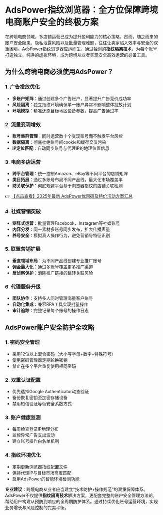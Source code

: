 # AdsPower指纹浏览器：全方位保障跨境电商账户安全的终极方案

在跨境电商领域，多店铺运营已成为提升盈利能力的核心策略。然而，随之而来的账户安全隐患、隐私泄露风险以及批量管理难题，往往让卖家陷入效率与安全的双重困境。AdsPower指纹浏览器应运而生，通过独创的**指纹隔离技术**，为每个账号打造独立、纯净的虚拟环境，成为跨境从业者实现安全高效运营的必备工具。

## 为什么跨境电商必须使用AdsPower？

### 1. 广告投放优化
- **多账户矩阵**：通过创建多个广告账户，显著提升广告竞价成功率
- **风险隔离**：独立指纹环境确保单一账户异常不影响整体投放计划
- **环境模拟**：精准还原目标地区设备参数，提高广告通过率

### 2. 流量变现增效
- **账号集群管理**：同时运营数十个变现账号而不触发平台风控
- **数据隔离**：彻底杜绝账号间cookie和缓存交叉污染
- **IP定位匹配**：自动同步账号与代理IP的地理位置信息

### 3. 电商多店运营
- **跨平台管理**：统一控制Amazon、eBay等不同平台的店铺矩阵
- **类目拓展**：通过多账号布局不同产品线，最大化市场覆盖率
- **防关联保护**：彻底规避平台基于浏览器指纹的店铺关联检测

👉 [【点击查看】2025年最新 AdsPower优惠码及特价活动方案汇总](https://bit.ly/adspower_free)

### 4. 社媒营销突破
- **矩阵式运营**：批量管理Facebook、Instagram等社媒账号
- **内容分发**：同一素材多账号同步发布，扩大传播声量
- **养号安全**：模拟真人操作行为，避免营销号特征识别

### 5. 联盟营销扩展
- **垂直领域布局**：为不同产品线创建专业推广账号
- **佣金最大化**：通过多账号覆盖更多推广渠道
- **反侦察保护**：消除推广链接的跳转关联风险

### 6. 代理服务升级
- **团队协作**：支持多人同时管理海量客户账号
- **自动化集成**：兼容RPA工具实现批量操作
- **审计追踪**：完整记录每个账号的操作日志

## AdsPower账户安全防护全攻略

### 1. 密码安全管理
- 采用12位以上混合密码（大小写字母+数字+特殊符号）
- 使用密码管理器定期轮换密钥
- 禁止在多个平台重复使用相同密码

### 2. 双重认证配置
- 优先选择Google Authenticator动态验证
- 备份恢复密钥至加密存储设备
- 禁用短信验证等低安全系数方式

### 3. 账户健康监测
- 每周检查登录IP地理分布
- 监控异常广告支出波动
- 建立账号操作白名单机制

### 4. 指纹环境优化
- 定期更新浏览器指纹配置文件
- 保持代理IP与目标市场高度匹配
- 启用AdsPower的智能环境检测功能

**专业建议**：跨境电商从业者应当建立"技术防护+操作规范"的双重保障体系。AdsPower不仅提供**指纹隔离技术**解决方案，更配套完整的账户安全管理方法论，帮助用户构建从预防到响应的全周期防护体系。通过持续优化账号运营环境，实现业务增长与风险控制的完美平衡。